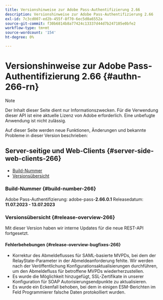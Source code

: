 ```yaml
---
title: Versionshinweise zur Adobe Pass-Authentifizierung 2.66
description: Versionshinweise zur Adobe Pass-Authentifizierung 2.66
exl-id: 7c3cd007-ed2b-455f-8f70-6ec5d0a6552a
source-git-commit: f30b6814b8a77424c13337d44d7b247105e0bfe2
workflow-type: tm+mt
source-wordcount: '154'
ht-degree: 0%

---
```


# Versionshinweise zur Adobe Pass-Authentifizierung 2.66 {#authn-266-rn}

>[!NOTE]
>
>Der Inhalt dieser Seite dient nur Informationszwecken. Für die Verwendung dieser API ist eine aktuelle Lizenz von Adobe erforderlich. Eine unbefugte Anwendung ist nicht zulässig.

Auf dieser Seite werden neue Funktionen, Änderungen und bekannte Probleme in dieser Version beschrieben:

## Server-seitige und Web-Clients {#server-side-web-clients-266}

* [Build-Nummer](#build-number-266)
* [Versionsübersicht](#release-overview-266)

### Build-Nummer {#build-number-266}

Adobe Pass-Authentifizierung: adobe-pass-**2.66.0.1**
Releasedatum: **11.07.2023 - 13.07.2023**

### Versionsübersicht {#release-overview-266}

Mit dieser Version haben wir interne Updates für die neue REST-API fortgesetzt.

#### Fehlerbehebungen {#release-overview-bugfixes-266}

* Korrektur des Abmeldeflusses für SAML-basierte MVPDs, bei dem der RelayState-Parameter in der Abmeldeanforderung fehlte. Wir werden nach der Veröffentlichung Konfigurationsaktualisierungen durchführen, um den Abmeldefluss für betroffene MVPDs wiederherzustellen.
* Es wurde die Möglichkeit hinzugefügt, SSL-Zertifikate in unserer Konfiguration für SOAP Autorisierungsendpunkte zu aktualisieren.
* Es wurde ein Eckenfall behoben, bei dem in einigen ESM-Berichten im Feld Programmierer falsche Daten protokolliert wurden.

